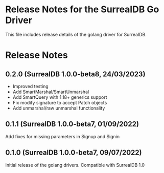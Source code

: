 
# Release Notes for the SurrealDB Go Driver

This file includes release details of the golang driver for SurrealDB.

# Release Notes

## 0.2.0 (SurrealDB 1.0.0-beta8, 24/03/2023)

- Improved testing
- Add SmartMarshal/SmartUnmarshal
- Add SmartQuery with 1.18+ generics support
- Fix modify signature to accept Patch objects
- Add unmarshal/raw unmarshal functionality

## 0.1.1 (SurrealDB 1.0.0-beta7, 01/09/2022)

Add fixes for missing parameters in Signup and Signin

## 0.1.0 (SurrealDB 1.0.0-beta7, 09/07/2022)

Initial release of the golang drivers. Compatible with SurrealDB 1.0
